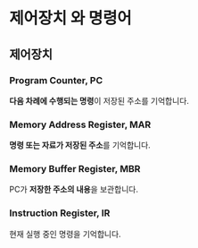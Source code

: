 # 제어장치 와 명령어

## 제어장치

### Program Counter, PC
**다음 차례에 수행되는 명령**이 저장된 주소를 기억합니다.

### Memory Address Register, MAR
**명령 또는 자료가 저장된 주소**를 기억합니다.

### Memory Buffer Register, MBR
PC가 **저장한 주소의 내용**을 보관합니다.

### Instruction Register, IR
현재 실행 중인 명령을 기억합니다.


